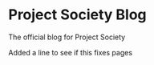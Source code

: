 # Project Society Blog
The official blog for Project Society

Added a line to see if this fixes pages
